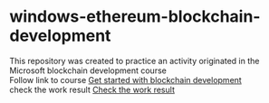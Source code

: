 # windows-ethereum-blockchain-development
This repository was created to practice an activity originated in the Microsoft blockchain development course
</br>
Follow link to course
<a href="https://docs.microsoft.com/en-us/learn/paths/ethereum-blockchain-development/" target="_blank">Get started with blockchain development</a>
</br>
check the work result
<a href="https://ropsten.etherscan.io/address/0xd6643ad09303290558303fcc38e6e8f87272b6cd" target="_blank">Check the work result</a>
